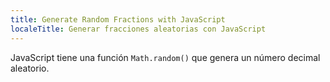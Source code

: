 ```yaml
---
title: Generate Random Fractions with JavaScript
localeTitle: Generar fracciones aleatorias con JavaScript
---
```

JavaScript tiene una función `Math.random()` que genera un número decimal aleatorio.